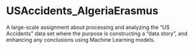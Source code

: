 # USAccidents_AlgeriaErasmus
 A large-scale assignment about processing and analyzing the “US Accidents” data set where the purpose is constructing a “data story”, and enhancing any conclusions using Machine Learning models.

